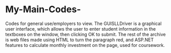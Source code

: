 # My-Main-Codes-
Codes for general use/employers to view.
The GUISLLDriver is a graphical user interface, which allows the user to enter student information in the textboxes on the window, then
clicking OK to submit.
The rest of the archive is web files made using HTML to turn the paragraph red,  and ASP.NET features to calculate monthly investment on the page, used for coursework.
